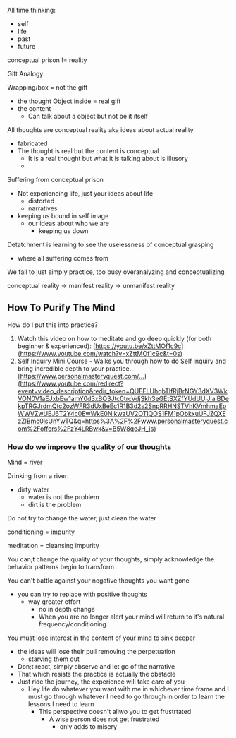 


All time thinking:
- self
- life
- past
- future

conceptual prison != reality




Gift Analogy:

Wrapping/box = not the gift
- the thought
Object inside = real gift
- the content 
	- Can talk about a object but not be it itself

All thoughts are conceptual reality aka ideas about actual reality
- fabricated
- The thought is real but the content is conceptual
	- It is a real thought but what it is talking about is illusory
	- 

Suffering from conceptual prison
- Not experiencing life, just your ideas about life
	- distorted
	- narratives
- keeping us bound in self image
	- our ideas about who we are
		- keeping us down

Detatchment is learning to see the uselessness of conceptual grasping
- where all suffering comes from

We fail to just simply practice, too busy overanalyzing and conceptualizing


conceptual reality -> manifest reality -> unmanifest reality


## How To Purify The Mind

How do I put this into practice?
1.  Watch this video on how to meditate and go deep quickly (for both beginner & experienced): [https://youtu.be/xZttMOf1c9c](https://www.youtube.com/watch?v=xZttMOf1c9c&t=0s) 
2.  Self Inquiry Mini Course - Walks you through how to do Self inquiry and bring incredible depth to your practice. [https://www.personalmasteryquest.com/...](https://www.youtube.com/redirect?event=video_description&redir_token=QUFFLUhqbTlfRjBrNGY3dXV3WkVON0V1aEJxbEw1amY0d3xBQ3Jtc0trcVdjSkh3eGEtSXZfYUdUUjJlalBDekpTRGJrdmQtc2ozWFR3dUxBeEc1R1B3d2s2SnpRRHNSTVhKVmhmaEpWWVZwUEJ6T2Y4c0EwWkE0NlkwaUV2OTlQOS1FM1pObkxuUFJZQXEzZlBmc0lsUnYwTQ&q=https%3A%2F%2Fwww.personalmasteryquest.com%2Foffers%2FzY4LRBwk&v=B5W8qeJH_js)






### How do we improve the quality of our thoughts

Mind = river

Drinking from a river:
- dirty water
	- water is not the problem
	- dirt is the problem

Do not try to change the water, just clean the water

conditioning = impurity

meditation = cleansing impurity

You can;t change the quality of your thoughts, simply acknowledge the behavior patterns begin to transform

You can't battle against your negative thoughts you want gone
- you can try to replace with positive thoughts
	- way greater effort
		- no in depth change
		- When you are no longer alert your mind will return to it's natural frequency/conditioning

You must lose interest in the content of your mind to sink deeper 
- the ideas will lose their pull removing the perpetuation 
	- starving them out
- Don;t react, simply observe and let go of the narrative
- That which resists the practice is actually the obstacle
- Just ride the journey, the experience will take care of you
	- Hey life do whatever you want with me in whichever time frame and I must go through whatever I need to go through in order to learn the lessons I need to learn
		- This perspective doesn't allwo you to get frustrtated
			- A wise person does not get frustrated
				- only adds to misery










































